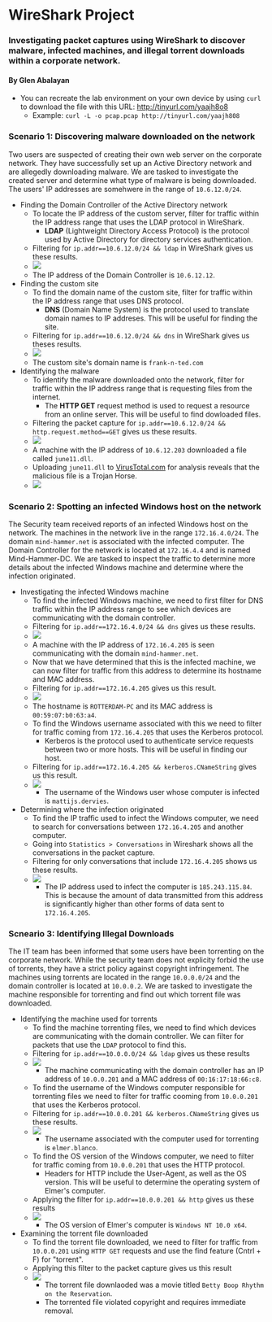 # WireShark Project
### Investigating packet captures using WireShark to discover malware, infected machines, and illegal torrent downloads within a corporate network.
#### By Glen Abalayan

* You can recreate the lab environment on your own device by using `curl` to download the file with this URL: http://tinyurl.com/yaajh8o8
    - Example: `curl -L -o pcap.pcap http://tinyurl.com/yaajh808`

### Scenario 1: Discovering malware downloaded on the network
Two users are suspected of creating their own web server on the corporate network. They have successfully set up an Active Directory network and are allegedly downloading malware. We are tasked to investigate the created server and determine what type of malware is being downloaded. The users' IP addresses are somehwere in the range of `10.6.12.0/24`.
  * Finding the Domain Controller of the Active Directory network
     - To locate the IP address of the custom server, filter for traffic within the IP address range that uses the LDAP protocol in WireShark.
        - **LDAP** (Lightweight Directory Access Protocol) is the protocol used by Active Directory for directory services authentication. 
     - Filtering for `ip.addr==10.6.12.0/24 && ldap` in WireShark gives us these results.
     - ![](Images/TT%20IP%20address%20of%20Domain%20Controller%20of%20AD%20network.JPG)
      - The IP address of the Domain Controller is `10.6.12.12`.
   * Finding the custom site
      - To find the domain name of the custom site, filter for traffic within the IP address range that uses DNS protocol.
        - **DNS** (Domain Name System) is the protocol used to translate domain names to IP addreses. This will be useful for finding the site. 
      - Filtering for `ip.addr==10.6.12.0/24 && dns` in WireShark gives us theses results.
      - ![](Images/TT%20DNS%20and%20Ip%20address%20of%20custom%20site.JPG)
      - The custom site's domain name is `frank-n-ted.com`
   * Identifying the malware
      - To identify the malware downloaded onto the network, filter for traffic within the IP address range that is requesting files from the internet.
        - The **HTTP GET** request method is used to request a resource from an online server. This will be useful to find dowloaded files. 
      - Filtering the packet capture for `ip.addr==10.6.12.0/24 && http.request.method==GET` gives us these results.
      - ![](Images/TT%20wireshark%20query%20to%20show%20malware%20dowloaded%20to%20machine.JPG)
      - A machine with the IP address of `10.6.12.203` downloaded a file called `june11.dll`. 
      - Uploading `june11.dll` to [VirusTotal.com](https://www.virustotal.com/gui/) for analysis reveals that the malicious file is a Trojan Horse. 
      - ![](Images/TT%20VirusTotal%20classifies%20file%20as%20trojan.JPG)

### Scenario 2: Spotting an infected Windows host on the network
The Security team received reports of an infected Windows host on the network. The machines in the network live in the range `172.16.4.0/24`. The domain `mind-hammer.net` is associated with the infected computer. The Domain Controller for the network is located at `172.16.4.4` and is named Mind-Hammer-DC. We are tasked to inspect the traffic to determine more details about the infected Windows machine and determine where the infection originated. 
   * Investigating the infected Windows machine
      - To find the infected Windows machine, we need to first filter for DNS traffic within the IP address range to see which devices are communicating with the domain controller. 
      - Filtering for `ip.addr==172.16.4.0/24 && dns` gives us these results. 
      - ![](Images/VWM%20Rotterdam%20PC%20Hostname.JPG)
      - A machine with the IP address of `172.16.4.205` is seen communicating with the domain `mind-hammer.net`.
      - Now that we have determined that this is the infected machine, we can now filter for traffic from this address to determine its hostname and MAC address.
      - Filtering for `ip.addr==172.16.4.205` gives us this result.
      - ![](Images/VWM%20host%20name%20and%20IP%20address%20of%20infected%20computer.JPG)
      - The hostname is `ROTTERDAM-PC` and its MAC address is `00:59:07:b0:63:a4`. 
      - To find the Windows username associated with this we need to filter for traffic coming from `172.16.4.205` that uses the Kerberos protocol.
          - Kerberos is the protocol used to authenticate service requests between two or more hosts. This will be useful in finding our host. 
      - Filtering for `ip.addr==172.16.4.205 && kerberos.CNameString` gives us this result.
      - ![](Images/VWM%20Windows%20username%20of%20infected%20computer.JPG)
          - The username of the Windows user whose computer is infected is `mattijs.dervies`.
   * Determining where the infection originated
      - To find the IP traffic used to infect the Windows computer, we need to search for conversations between `172.16.4.205` and another computer.
      - Going into `Statistics > Conversations` in Wireshark shows all the conversations in the packet capture.
      - Filtering for only conversations that include `172.16.4.205` shows us these results.
      - ![](Images/VWM%20IP%20address%20used%20in%20the%20actual%20infection%20traffic.JPG) 
          - The IP address used to infect the computer is `185.243.115.84`. This is because the amount of data transmitted from this address is significantly higher than other forms of data sent to `172.16.4.205`.
### Scneario 3: Identifying Illegal Downloads
The IT team has been informed that some users have been torrenting on the corporate network. While the security team does not explicity forbid the use of torrents, they have a strict policy against copyright infringement. The machines using torrents are located in the range `10.0.0.0/24` and the domain controller is located at `10.0.0.2`.  We are tasked to investigate the machine responsible for torrenting and find out which torrent file was downloaded. 
   * Identifying the machine used for torrents
      - To find the machine torrenting files, we need to find which devices are communicating with the domain controller. We can filter for packets that use the `LDAP` protocol to find this. 
      - Filtering for `ip.addr==10.0.0.0/24 && ldap` gives us these results
      - ![](Images/ID%20MAC%20Address.JPG)
          - The machine communicating with the domain controller has an IP address of `10.0.0.201` and a MAC address of `00:16:17:18:66:c8`.
      - To find the username of the Windows computer responsible for torrenting files we need to filter for traffic cooming from `10.0.0.201` that uses the Kerberos protocol. 
      - Filtering for `ip.addr==10.0.0.201 && kerberos.CNameString` gives us these results.
      - ![](Images/ID%20Username.JPG)
           - The username associated with the computer used for torrenting is `elmer.blanco`.
      - To find the OS version of the Windows computer, we need to filter for traffic coming from `10.0.0.201` that uses the HTTP protocol.
           - Headers for HTTP include the User-Agent, as well as the OS version. This will be useful to determine the operating system of Elmer's computer.
       - Applying the filter for `ip.addr==10.0.0.201 && http` gives us these results
       - ![](Images/ID%20OS%20Version.JPG)
           - The OS version of Elmer's computer is `Windows NT 10.0 x64`.
   * Examining the torrent file downloaded
       - To find the torrent file downloaded, we need to filter for traffic from `10.0.0.201` using `HTTP GET` requests and use the find feature (Cntrl + F) for "torrent".
       - Applying this filter to the packet capture gives us this result
       - ![](Images/ID%20Torrent%20Download.JPG)
           - The torrent file downlaoded was a movie titled `Betty Boop Rhythm on the Reservation`. 
           - The torrented file violated copyright and requires immediate removal. 
